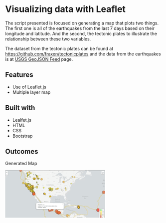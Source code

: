 # Visualizing data with Leaflet

The script presented is focused on generating a map that plots two things. The first one is all of the earthquakes from the last 7 days based on their longitude and latitude. And the second, the tectonic plates to illustrate the relationship between these two variables.

The dataset from the tectonic plates can be found at <https://github.com/fraxen/tectonicplates> and the data from the earthquakes is at [USGS GeoJSON Feed](http://earthquake.usgs.gov/earthquakes/feed/v1.0/geojson.php) page.

## Features

* Use of Leaflet.js
* Multiple layer map

## Built with 

* Lealfet.js
* HTML
* CSS
* Bootstrap

## Outcomes

Generated Map 

![Map.gif](Leaflet-Step-2/Images/Map.gif)
